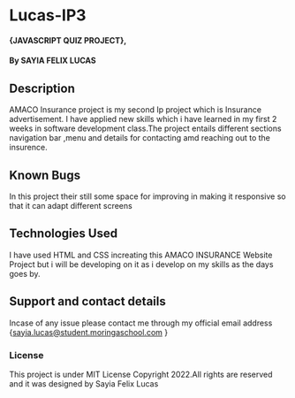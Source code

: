 # Lucas-IP3
#### {JAVASCRIPT QUIZ PROJECT},
#### By SAYIA FELIX LUCAS
## Description
AMACO Insurance project is my second Ip project which is Insurance advertisement. I have applied new skills which i have learned in my first 2 weeks in software development class.The project entails different sections navigation bar ,menu and details for contacting amd reaching out to the insurence.
## Known Bugs
In this project their still some space for improving in making it responsive so that it can adapt different screens 
## Technologies Used
I have used HTML and CSS increating this AMACO INSURANCE Website Project but i will be developing on it as i develop on my skills as the days goes by.
## Support and contact details
Incase of any issue please contact me through my official email address {sayia.lucas@student.moringaschool.com }
### License
This project is under MIT License
Copyright 2022.All rights are reserved and it was designed by Sayia Felix Lucas
  
